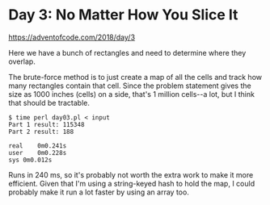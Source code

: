 # Day 3: No Matter How You Slice It

<https://adventofcode.com/2018/day/3>

Here we have a bunch of rectangles and need to determine where they overlap.

The brute-force method is to just create a map of all the cells and track
how many rectangles contain that cell. Since the problem statement gives the
size as 1000 inches (cells) on a side, that's 1 million cells--a lot, but
I think that should be tractable.

```
$ time perl day03.pl < input 
Part 1 result: 115348
Part 2 result: 188

real	0m0.241s
user	0m0.228s
sys	0m0.012s
```

Runs in 240 ms, so it's probably not worth the extra work to make it more
efficient. Given that I'm using a string-keyed hash to hold the map, I could
probably make it run a lot faster by using an array too.
